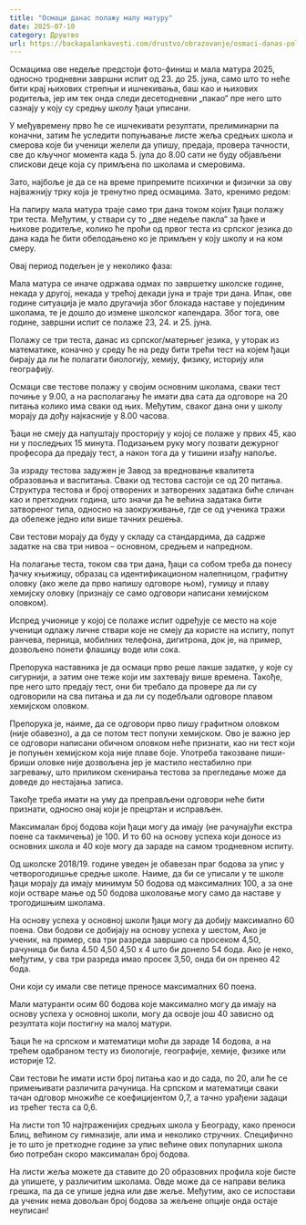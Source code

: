 ```yaml
---
title: "Осмаци данас полажу малу матуру"
date: 2025-07-10
category: Друштво
url: https://backapalankavesti.com/drustvo/obrazovanje/osmaci-danas-polazu-malu-maturu/
---
```


Осмацима ове недеље предстоји фото-финиш и мала матура 2025, односно тродневни завршни испит од 23. до 25. јуна, само што то неће бити крај њихових стрепњи и ишчекивања, баш као и њихових родитеља, јер им тек онда следи десетодневни „пакао“ пре него што сазнају у коју су средњу школу ђаци уписани.

У међувремену прво ће се ишчекивати резултати, прелиминарни па коначни, затим ће уследити попуњавање листе жеља средњих школа и смерова које би ученици желели да упишу, предаја, провера тачности, све до кључног момента када 5. јула до 8.00 сати не буду објављени спискови деце која су примљена по школама и смеровима.

Зато, најбоље је да се на време припремите психички и физички за ову најважнију трку која је тренутно пред осмацима. Зато, кренимо редом:

На папиру мала матура траје само три дана током којих ђаци полажу три теста. Међутим, у ствари су то „две недеље пакла“ за ђаке и њихове родитеље, колико ће проћи од првог теста из српског језика до дана када ће бити обелодањено ко је примљен у коју школу и на ком смеру.

Овај период подељен је у неколико фаза:

Мала матура се иначе одржава одмах по завршетку школске године, некада у другој, некада у трећој декади јуна и траје три дана. Ипак, ове године ситуација је мало другачија због блокада наставе у појединим школама, те је дошло до измене школског календара. Због тога, ове године, завршни испит се полаже 23, 24. и 25. јуна.

Полажу се три теста, данас из српског/матерњег језика, у уторак из математике, коначно у среду ће на реду бити трећи тест на којем ђаци бирају да ли ће полагати биологију, хемију, физику, историју или географију.

Осмаци све тестове полажу у својим основним школама, сваки тест почиње у 9.00, а на располагању ће имати два сата да одговоре на 20 питања колико има сваки од њих. Међутим, сваког дана они у школу морају да дођу најкасније у 8.00 часова.

Ђаци не смеју да напуштају просторију у којој се полаже у првих 45, као ни у последњих 15 минута. Подизањем руку могу позвати дежурног професора да предају тест, а након тога да у тишини изађу напоље.

За израду тестова задужен је Завод за вредновање квалитета образовања и васпитања. Сваки од тестова састоји се од 20 питања. Структура тестова и број отворених и затворених задатака биће сличан као и претходних година, што значи да ће већина задатака бити затвореног типа, односно на заокруживање, где се од ученика тражи да обележе једно или више тачних решења.

Сви тестови морају да буду у складу са стандардима, да садрже задатке на сва три нивоа – основном, средњем и напредном.

На полагање теста, током сва три дана, ђаци са собом треба да понесу ђачку књижицу, образац са идентификационом налепницом, графитну оловку (ако желе да прво напишу одговоре њом), гумицу и плаву хемијску оловку (признају се само одговори написани хемијском оловком).

Испред учионице у којој се полаже испит одређује се место на које ученици одлажу личне ствари које не смеју да користе на испиту, попут ранчева, перница, мобилних телефона, дигитрона, док је, на пример, дозвољено понети флашицу воде или сока.

Препорука наставника је да осмаци прво реше лакше задатке, у које су сигурнији, а затим оне теже који им захтевају више времена. Такође, пре него што предају тест, они би требало да провере да ли су одговорили на сва питања и да ли су подебљали одговоре плавом хемијском оловком.

Препорука је, наиме, да се одговори прво пишу графитном оловком (није обавезно), а да се потом тест попуни хемијском. Ово је важно јер се одговори написани обичном оловком неће признати, као ни тест који је попуњен хемијском која није плаве боје. Употреба такозване пиши-бриши оловке није дозвољена јер је мастило нестабилно при загревању, што приликом скенирања тестова за прегледање може да доведе до нестајања записа.

Такође треба имати на уму да преправљени одговори неће бити признати, односно онај који је прецртан и исправљен.

Максималан број бодова који ђаци могу да имају (не рачунајући екстра поене са такмичења) је 100. И то 60 на основу успеха који доносе из основних школа и 40 које могу да зараде на самом тродневном испиту.

Од школске 2018/19. године уведен је обавезан праг бодова за упис у четворогодишње средње школе. Наиме, да би се уписали у те школе ђаци морају да имају минимум 50 бодова од максималних 100, а за оне који остваре мање од 50 бодова школовање могу само да наставе у трогодишњим школама.

На основу успеха у основној школи ђаци могу да добију максимално 60 поена. Ови бодови се добијају на основу успеха у шестом, Ако је ученик, на пример, сва три разреда завршио са просеком 4,50, рачуница би била 4.50 4,50 4,50 x 4 што би донело 54 бода. Ако је неко, међутим, у сва три разреда имао просек 3,50, онда би он пренео 42 бода.

Они који су имали све петице преносе максималних 60 поена.

Мали матуранти осим 60 бодова које максимално могу да имају на основу успеха у основној школи, могу да освоје још 40 зависно од резултата који постигну на малој матури.

Ђаци ће на српском и математици моћи да зараде 14 бодова, а на трећем одабраном тесту из биологије, географије, хемије, физике или историје 12.

Сви тестови ће имати исти број питања као и до сада, по 20, али ће се примењивати различита рачуница. На српском и математици сваки тачан одговор множиће се коефицијентом 0,7, а тачно урађени задаци из трећег теста са 0,6.

На листи топ 10 најтраженијих средњих школа у Београду, како преноси Блиц, већином су гимназије, али има и неколико стручних. Специфично је то што је претходне године за упис већине ових популарних школа био потребан скоро максималан број бодова.

На листи жеља можете да ставите до 20 образовних профила које бисте да упишете, у различитим школама. Овде може да се направи велика грешка, па да се упише једна или две жеље. Међутим, ако се испостави да ученик нема довољан број бодова за жељене опције онда остаје неуписан!
